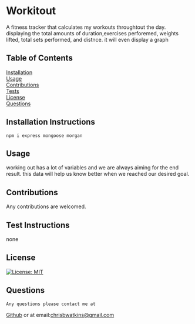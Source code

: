  
  # Workitout
   A fitness tracker that calculates my workouts throughtout the day. displaying the total amounts of duration,exercises perforemed, weights lifted, total sets performed, and distnce. it will even display a graph

  ## Table of Contents
  [Installation](#installation) <br>
  [Usage](#usage) <br>
  [Contributions](#contribution) <br>
  [Tests](#test) <br>
  [License](#license) <br>
  [Questions](#questions) <br>
  

    
  ## <h2 id="installation">Installation Instructions</h2>

    npm i express mongoose morgan

  ## <h2 id="usage">Usage</h2>
  working out has a lot of variables and we are always aiming for the end result. this data will help us know better when we reached our desired goal.
  ## <h2 id="contribution">Contributions</h2>
  Any contributions are welcomed. 
  ## <h2 id="test">Test Instructions</h2>
  none
  ## <h2 id="license"> License</h2>
   [![License: MIT](https://img.shields.io/badge/License-MIT-yellow.svg)](https://opensource.org/licenses/MIT)
  ## <h2 id="questions"> Questions </h2>
    Any questions please contact me at
   [Github](https://github.com/Tevvels)
   or at email:chrisbwatkins@gmail.com

